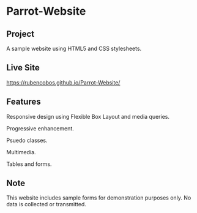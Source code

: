 Parrot-Website
==============

Project
-------

A sample website using HTML5 and CSS stylesheets.

Live Site
---------

https://rubencobos.github.io/Parrot-Website/

Features
--------

Responsive design using Flexible Box Layout and media queries.

Progressive enhancement.

Psuedo classes.

Multimedia.

Tables and forms.

Note
----

This website includes sample forms for demonstration purposes only. No data is collected or transmitted.
